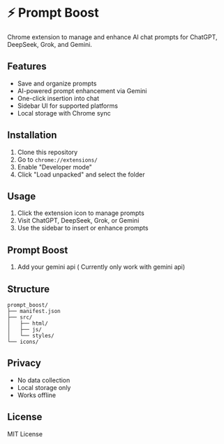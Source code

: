 # ⚡ Prompt Boost

Chrome extension to manage and enhance AI chat prompts for ChatGPT, DeepSeek, Grok, and Gemini.

## Features

- Save and organize prompts
- AI-powered prompt enhancement via Gemini
- One-click insertion into chat
- Sidebar UI for supported platforms
- Local storage with Chrome sync

## Installation

1. Clone this repository
2. Go to `chrome://extensions/`
3. Enable "Developer mode"
4. Click "Load unpacked" and select the folder

## Usage

1. Click the extension icon to manage prompts
2. Visit ChatGPT, DeepSeek, Grok, or Gemini
3. Use the sidebar to insert or enhance prompts

## Prompt Boost

1. Add your gemini api ( Currently only work with gemini api)

## Structure

```
prompt_boost/
├── manifest.json
├── src/
│   ├── html/
│   ├── js/
│   └── styles/
└── icons/
```

## Privacy

- No data collection
- Local storage only
- Works offline

## License

MIT License
